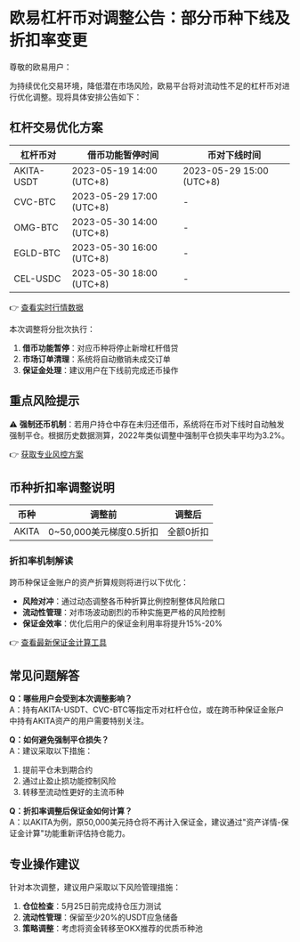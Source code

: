 # 欧易杠杆币对调整公告：部分币种下线及折扣率变更

尊敬的欧易用户：

为持续优化交易环境，降低潜在市场风险，欧易平台将对流动性不足的杠杆币对进行优化调整。现将具体安排公告如下：

## 杠杆交易优化方案

| 杠杆币对 | 借币功能暂停时间 | 币对下线时间 |
|---------|------------------|--------------|
| AKITA-USDT | 2023-05-19 14:00 (UTC+8) | 2023-05-29 15:00 (UTC+8) |
| CVC-BTC | 2023-05-29 17:00 (UTC+8) | - |
| OMG-BTC | 2023-05-30 14:00 (UTC+8) | - |
| EGLD-BTC | 2023-05-30 16:00 (UTC+8) | - |
| CEL-USDC | 2023-05-30 18:00 (UTC+8) | - |

👉 [查看实时行情数据](https://bit.ly/okx_welcome)

本次调整将分批次执行：
1. **借币功能暂停**：对应币种将停止新增杠杆借贷
2. **市场订单清理**：系统将自动撤销未成交订单
3. **保证金处理**：建议用户在下线前完成还币操作

## 重点风险提示

⚠️ **强制还币机制**：若用户持仓中存在未归还借币，系统将在币对下线时自动触发强制平仓。根据历史数据测算，2022年类似调整中强制平仓损失率平均为3.2%。

👉 [获取专业风控方案](https://bit.ly/okx_welcome)

## 币种折扣率调整说明

| 币种 | 调整前 | 调整后 |
|-----|--------|--------|
| AKITA | 0~50,000美元梯度0.5折扣 | 全额0折扣 |

### 折扣率机制解读
跨币种保证金账户的资产折算规则将进行以下优化：
- **风险对冲**：通过动态调整各币种折算比例控制整体风险敞口
- **流动性管理**：对市场波动剧烈的币种实施更严格的风险控制
- **保证金效率**：优化后用户的保证金利用率将提升15%-20%

👉 [查看最新保证金计算工具](https://bit.ly/okx_welcome)

## 常见问题解答

**Q：哪些用户会受到本次调整影响？**  
A：持有AKITA-USDT、CVC-BTC等指定币对杠杆仓位，或在跨币种保证金账户中持有AKITA资产的用户需要特别关注。

**Q：如何避免强制平仓损失？**  
A：建议采取以下措施：
1. 提前平仓未到期合约
2. 通过止盈止损功能控制风险
3. 转移至流动性更好的主流币种

**Q：折扣率调整后保证金如何计算？**  
A：以AKITA为例，原50,000美元持仓将不再计入保证金，建议通过"资产详情-保证金计算"功能重新评估持仓能力。

## 专业操作建议

针对本次调整，建议用户采取以下风险管理措施：
1. **仓位检查**：5月25日前完成持仓压力测试
2. **流动性管理**：保留至少20%的USDT应急储备
3. **策略调整**：考虑将资金转移至OKX推荐的优质币种池
